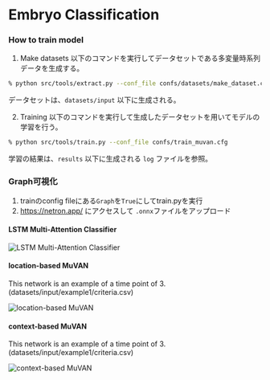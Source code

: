 # Embryo Classification


### How to train model

1. Make datasets
以下のコマンドを実行してデータセットである多変量時系列データを生成する。
```sh
% python src/tools/extract.py --conf_file confs/datasets/make_dataset.cfg
```
データセットは、`datasets/input` 以下に生成される。

2. Training
以下のコマンドを実行して生成したデータセットを用いてモデルの学習を行う。
```sh
% python src/tools/train.py --conf_file confs/train_muvan.cfg
```
学習の結果は、`results` 以下に生成される `log` ファイルを参照。



### Graph可視化

1. trainのconfig fileにある`Graph`を`True`にしてtrain.pyを実行
2. https://netron.app/ にアクセスして `.onnx`ファイルをアップロード


#### LSTM Multi-Attention Classifier

![LSTM Multi-Attention Classifier](https://gitlab.com/funalab/embryo_classification/-/raw/images/images/graph_LSTMMultiAttentionClassifier.png)


#### location-based MuVAN

This network is an example of a time point of 3. (datasets/input/example1/criteria.csv)

![location-based MuVAN](https://gitlab.com/funalab/embryo_classification/-/raw/images/images/graph_location_based_MuVAN_tp3.png)


#### context-based MuVAN

This network is an example of a time point of 3. (datasets/input/example1/criteria.csv)

![context-based MuVAN](https://gitlab.com/funalab/embryo_classification/-/raw/images/images/graph_context_based_MuVAN_tp3.png)

